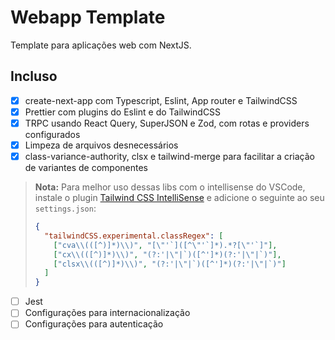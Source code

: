 # Webapp Template

Template para aplicações web com NextJS.

## Incluso

- [x] create-next-app com Typescript, Eslint, App router e TailwindCSS
- [x] Prettier com plugins do Eslint e do TailwindCSS
- [x] TRPC usando React Query, SuperJSON e Zod, com rotas e providers configurados
- [x] Limpeza de arquivos desnecessários
- [x] class-variance-authority, clsx e tailwind-merge para facilitar a criação de variantes de componentes

> **Nota:** Para melhor uso dessas libs com o intellisense do VSCode, instale o plugin [Tailwind CSS IntelliSense](https://marketplace.visualstudio.com/items?itemName=bradlc.vscode-tailwindcss) e adicione o seguinte ao seu `settings.json`:
>
> ```json
> {
>   "tailwindCSS.experimental.classRegex": [
>     ["cva\\(([^)]*)\\)", "[\"'`]([^\"'`]*).*?[\"'`]"],
>     ["cx\\(([^)]*)\\)", "(?:'|\"|`)([^']*)(?:'|\"|`)"],
>     ["clsx\\(([^)]*)\\)", "(?:'|\"|`)([^']*)(?:'|\"|`)"]
>   ]
> }
> ```

- [ ] Jest
- [ ] Configurações para internacionalização
- [ ] Configurações para autenticação
